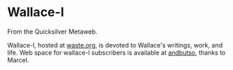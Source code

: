 
# Wallace-l

From the Quicksilver Metaweb.

Wallace-l, hosted at [waste.org](/http-www-waste-org-mail-list-wallace-l), is devoted to Wallace's writings, work, and life. Web space for wallace-l subscribers is available at [andbutso](/http-www-andbutso-com), thanks to Marcel.
